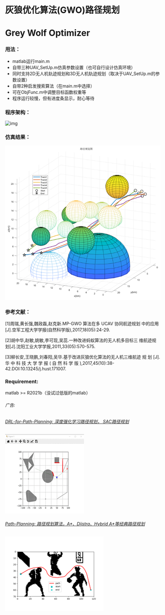# 灰狼优化算法(GWO)路径规划

# Grey Wolf Optimizer

### 用法：

- matlab运行main.m
- 自带三种UAV_SetUp.m仿真参数设置（也可自行设计仿真环境）
- 同时支持2D无人机轨迹规划和3D无人机轨迹规划（取决于UAV_SetUp.m的参数设置）
- 自带2种启发搜索算法（在main.m中选择）
- 可在ObjFunc.m中调整目标函数权重等
- 程序运行较慢，但有进度条显示，耐心等待

### 程序架构：

![img](程序架构.png)

### 仿真结果：

![img](图片/Result0.png)

### 参考文献：

[1]周瑞,黄长强,魏政磊,赵克新.MP-GWO 算法在多 UCAV 协同航迹规划
中的应用[J].空军工程大学学报(自然科学版),2017,18(05):24-29.

[2]胡中华,赵敏,姚敏,李可现,吴蕊.一种改进蚂蚁算法的无人机多目标三
维航迹规划[J].沈阳工业大学学报,2011,33(05):570-575.

[3]柳长安,王晓鹏,刘春阳,吴华.基于改进灰狼优化算法的无人机三维航迹
规 划 [J]. 华 中 科 技 大 学 学 报 ( 自 然 科 学 版 ),2017,45(10):38-
42.DOI:10.13245/j.hust.171007.

### Requirement:

matlab >= R2021b（没试过低版的matlab）

###### 广告:

###### [DRL-for-Path-Planning: 深度强化学习路径规划， SAC路径规划](https://github.com/zhaohaojie1998/DRL-for-Path-Planning)

<img src="图片/ad1.gif"  />

###### [Path-Planning: 路径规划算法，A*、Dijstra、Hybrid A*等经典路径规划](https://github.com/zhaohaojie1998/A-Star-for-Path-Planning)

<img src="图片/ad2.png" style="zoom: 50%;" />